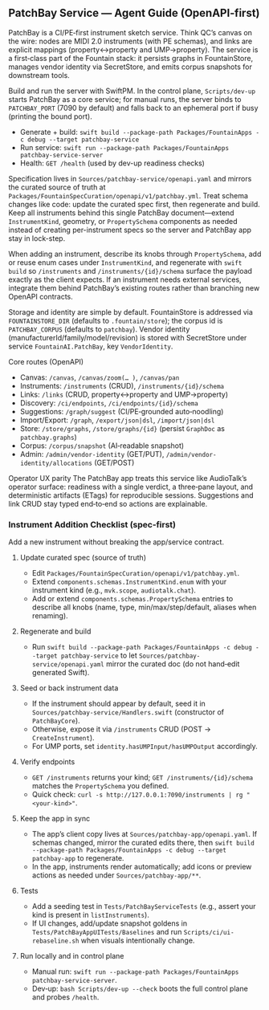 ## PatchBay Service — Agent Guide (OpenAPI‑first)

PatchBay is a CI/PE‑first instrument sketch service. Think QC’s canvas on the wire: nodes are MIDI 2.0 instruments (with PE schemas), and links are explicit mappings (property↔property and UMP→property). The service is a first‑class part of the Fountain stack: it persists graphs in FountainStore, manages vendor identity via SecretStore, and emits corpus snapshots for downstream tools.

Build and run the server with SwiftPM. In the control plane, `Scripts/dev-up` starts PatchBay as a core service; for manual runs, the server binds to `PATCHBAY_PORT` (7090 by default) and falls back to an ephemeral port if busy (printing the bound port).

- Generate + build: `swift build --package-path Packages/FountainApps -c debug --target patchbay-service`
- Run service: `swift run --package-path Packages/FountainApps patchbay-service-server`
- Health: `GET /health` (used by dev-up readiness checks)

Specification lives in `Sources/patchbay-service/openapi.yaml` and mirrors the curated source of truth at `Packages/FountainSpecCuration/openapi/v1/patchbay.yml`. Treat schema changes like code: update the curated spec first, then regenerate and build. Keep all instruments behind this single PatchBay document—extend `InstrumentKind`, geometry, or `PropertySchema` components as needed instead of creating per-instrument specs so the server and PatchBay app stay in lock-step.

When adding an instrument, describe its knobs through `PropertySchema`, add or reuse enum cases under `InstrumentKind`, and regenerate with `swift build` so `/instruments` and `/instruments/{id}/schema` surface the payload exactly as the client expects. If an instrument needs external services, integrate them behind PatchBay’s existing routes rather than branching new OpenAPI contracts.

Storage and identity are simple by default. FountainStore is addressed via `FOUNTAINSTORE_DIR` (defaults to `.fountain/store`); the corpus id is `PATCHBAY_CORPUS` (defaults to `patchbay`). Vendor identity (manufacturerId/family/model/revision) is stored with SecretStore under service `FountainAI.PatchBay`, key `VendorIdentity`.

Core routes (OpenAPI)
- Canvas: `/canvas`, `/canvas/zoom(… )`, `/canvas/pan`
- Instruments: `/instruments` (CRUD), `/instruments/{id}/schema`
- Links: `/links` (CRUD, property↔property and UMP→property)
- Discovery: `/ci/endpoints`, `/ci/endpoints/{id}/schema`
- Suggestions: `/graph/suggest` (CI/PE‑grounded auto‑noodling)
- Import/Export: `/graph`, `/export/json|dsl`, `/import/json|dsl`
- Store: `/store/graphs`, `/store/graphs/{id}` (persist `GraphDoc` as `patchbay.graphs`)
- Corpus: `/corpus/snapshot` (AI‑readable snapshot)
- Admin: `/admin/vendor-identity` (GET/PUT), `/admin/vendor-identity/allocations` (GET/POST)

Operator UX parity
The PatchBay app treats this service like AudioTalk’s operator surface: readiness with a single verdict, a three‑pane layout, and deterministic artifacts (ETags) for reproducible sessions. Suggestions and link CRUD stay typed end‑to‑end so actions are explainable.

### Instrument Addition Checklist (spec‑first)

Add a new instrument without breaking the app/service contract.

1) Update curated spec (source of truth)
   - Edit `Packages/FountainSpecCuration/openapi/v1/patchbay.yml`.
   - Extend `components.schemas.InstrumentKind.enum` with your instrument kind (e.g., `mvk.scope`, `audiotalk.chat`).
   - Add or extend `components.schemas.PropertySchema` entries to describe all knobs (name, type, min/max/step/default, aliases when renaming).

2) Regenerate and build
   - Run `swift build --package-path Packages/FountainApps -c debug --target patchbay-service` to let `Sources/patchbay-service/openapi.yaml` mirror the curated doc (do not hand‑edit generated Swift).

3) Seed or back instrument data
   - If the instrument should appear by default, seed it in `Sources/patchbay-service/Handlers.swift` (constructor of `PatchBayCore`).
   - Otherwise, expose it via `/instruments` CRUD (POST → `CreateInstrument`).
   - For UMP ports, set `identity.hasUMPInput/hasUMPOutput` accordingly.

4) Verify endpoints
   - `GET /instruments` returns your kind; `GET /instruments/{id}/schema` matches the `PropertySchema` you defined.
   - Quick check: `curl -s http://127.0.0.1:7090/instruments | rg "<your-kind>"`.

5) Keep the app in sync
   - The app’s client copy lives at `Sources/patchbay-app/openapi.yaml`. If schemas changed, mirror the curated edits there, then `swift build --package-path Packages/FountainApps -c debug --target patchbay-app` to regenerate.
   - In the app, instruments render automatically; add icons or preview actions as needed under `Sources/patchbay-app/**`.

6) Tests
   - Add a seeding test in `Tests/PatchBayServiceTests` (e.g., assert your kind is present in `listInstruments`).
   - If UI changes, add/update snapshot goldens in `Tests/PatchBayAppUITests/Baselines` and run `Scripts/ci/ui-rebaseline.sh` when visuals intentionally change.

7) Run locally and in control plane
   - Manual run: `swift run --package-path Packages/FountainApps patchbay-service-server`.
   - Dev‑up: `bash Scripts/dev-up --check` boots the full control plane and probes `/health`.
